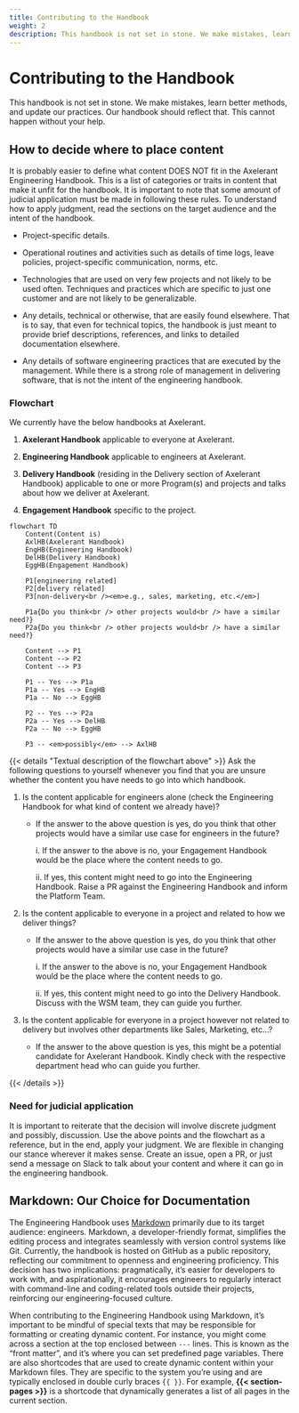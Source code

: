 ```yaml
---
title: Contributing to the Handbook
weight: 2
description: This handbook is not set in stone. We make mistakes, learn better methods, and update our practices. Our handbook should reflect that. This cannot happen without your help.
---
```


# Contributing to the Handbook

This handbook is not set in stone. We make mistakes, learn better methods, and update our practices. Our handbook should reflect that. This cannot happen without your help.

## How to decide where to place content

It is probably easier to define what content DOES NOT fit in the Axelerant Engineering Handbook. This is a list of categories or traits in content that make it unfit for the handbook. It is important to note that some amount of judicial application must be made in following these rules. To understand how to apply judgment, read the sections on the target audience and the intent of the handbook.

- Project-specific details.

- Operational routines and activities such as details of time logs, leave policies, project-specific communication, norms, etc.

- Technologies that are used on very few projects and not likely to be used often.
  Techniques and practices which are specific to just one customer and are not likely to be generalizable.

- Any details, technical or otherwise, that are easily found elsewhere. That is to say, that even for technical topics, the handbook is just meant to provide brief descriptions, references, and links to detailed documentation elsewhere.

- Any details of software engineering practices that are executed by the management. While there is a strong role of management in delivering software, that is not the intent of the engineering handbook.

### Flowchart

We currently have the below handbooks at Axelerant.

1. **Axelerant Handbook** applicable to everyone at Axelerant.

2. **Engineering Handbook** applicable to engineers at Axelerant.

3. **Delivery Handbook** (residing in the Delivery section of Axelerant Handbook) applicable to one or more Program(s) and projects and talks about how we deliver at Axelerant.

4. **Engagement Handbook** specific to the project.

```mermaid
flowchart TD
    Content(Content is)
    AxlHB(Axelerant Handbook)
    EngHB(Engineering Handbook)
    DelHB(Delivery Handbook)
    EggHB(Engagement Handbook)

    P1[engineering related]
    P2[delivery related]
    P3[non-delivery<br /><em>e.g., sales, marketing, etc.</em>]

    P1a{Do you think<br /> other projects would<br /> have a similar need?}
    P2a{Do you think<br /> other projects would<br /> have a similar need?}

    Content --> P1
    Content --> P2
    Content --> P3

    P1 -- Yes --> P1a
    P1a -- Yes --> EngHB
    P1a -- No --> EggHB

    P2 -- Yes --> P2a
    P2a -- Yes --> DelHB
    P2a -- No --> EggHB

    P3 -- <em>possibly</em> --> AxlHB
```

{{< details "Textual description of the flowchart above" >}}
Ask the following questions to yourself whenever you find that you are unsure whether the content you have needs to go into which handbook.

1. Is the content applicable for engineers alone (check the Engineering Handbook for what kind of content we already have)?

   - If the answer to the above question is yes, do you think that other projects would have a similar use case for engineers in the future?

     i. If the answer to the above is no, your Engagement Handbook would be the place where the content needs to go.

     ii. If yes, this content might need to go into the Engineering Handbook. Raise a PR against the Engineering Handbook and inform the Platform Team.

2. Is the content applicable to everyone in a project and related to how we deliver things?

   - If the answer to the above question is yes, do you think that other projects would have a similar use case in the future?

     i. If the answer to the above is no, your Engagement Handbook would be the place where the content needs to go.

     ii. If yes, this content might need to go into the Delivery Handbook. Discuss with the WSM team, they can guide you further.

3. Is the content applicable for everyone in a project however not related to delivery but involves other departments like Sales, Marketing, etc…?
   - If the answer to the above question is yes, this might be a potential candidate for Axelerant Handbook. Kindly check with the respective department head who can guide you further.

{{< /details >}}

### Need for judicial application

It is important to reiterate that the decision will involve discrete judgment and possibly, discussion. Use the above points and the flowchart as a reference, but in the end, apply your judgment. We are flexible in changing our stance wherever it makes sense. Create an issue, open a PR, or just send a message on Slack to talk about your content and where it can go in the engineering handbook.

## Markdown: Our Choice for Documentation

The Engineering Handbook uses [Markdown](https://www.markdownguide.org/basic-syntax/) primarily due to its target audience: engineers. Markdown, a developer-friendly format, simplifies the editing process and integrates seamlessly with version control systems like Git. Currently, the handbook is hosted on GitHub as a public repository, reflecting our commitment to openness and engineering proficiency. This decision has two implications: pragmatically, it’s easier for developers to work with, and aspirationally, it encourages engineers to regularly interact with command-line and coding-related tools outside their projects, reinforcing our engineering-focused culture.

When contributing to the Engineering Handbook using Markdown, it’s important to be mindful of special texts that may be responsible for formatting or creating dynamic content. For instance, you might come across a section at the top enclosed between `---` lines. This is known as the “front matter”, and it’s where you can set predefined page variables. There are also shortcodes that are used to create dynamic content within your Markdown files. They are specific to the system you’re using and are typically enclosed in double curly braces `{{ }}`. For example, **\{\{< section-pages >\}\}**  is a shortcode that dynamically generates a list of all pages in the current section.
